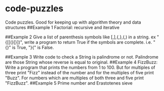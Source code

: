 # code-puzzles
Code puzzles. Good for keeping up with algorithm theory and data structures
##Example 1
Factorial: recursive and iterative

##Example 2
Give a list of parenthesis symbols like [,],{,},(,) in a   string. ex "{[[(}[}])", write a program to return True if the symbols are complete. i.e. "{}" is True, "}{" is False.

##Example 3
Write code to check a String is palindrome or not.
Palindrome are those String whose reverse is equal to original.
##Example 4
FizzBuzz: Write a program that prints the numbers from 1 to 100. But for multiples of three print "Fizz" instead of the number and for the multiples of five print "Buzz". For numbers which are multiples of both three and five print "FizzBuzz".
##Example 5
Prime number and Erastotenes sieve

